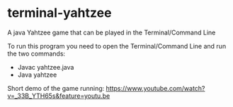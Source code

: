 # terminal-yahtzee
A java Yahtzee game that can be played in the Terminal/Command Line

To run this program you need to open the Terminal/Command Line and run the two commands: 
- Javac yahtzee.java
- Java yahtzee

Short demo of the game running: https://www.youtube.com/watch?v=_33B_YTH65s&feature=youtu.be

